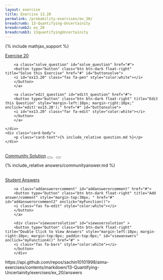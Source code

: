 ```yaml
---
layout: exercise
title: Exercise 13.20
permalink: /probability-exercises/ex_20/
breadcrumb: 13-Quantifying-Uncertainity
breadcrumb2: ex_20
breadcrumb3: 13quantifyingUncertainity
---
```


{% include mathjax_support %}

<div class="card">
    <div class="card-header p-2">
        <a href='#' class="p-2">Exercise 20
        </a>

        <a class="solve_question" id="solve_question" href="#">
        <button type="button" class="btn btn-dark float-right" title="Solve this Exercise" href="#" id="buttonsolve">
        <i id="ex13.20" class="fas fa-pen" style="color:white"></i>
        </button>
        </a>

        <a class="edit_question" id="editt_question" href="#">
        <button type="button" class="btn btn-dark float-right" title="Edit this Question" style="margin-left:10px; margin-right:10px;" onclick="edit('ex13.20');" href="#" id="buttonsolve">
        <i id="ex13.20" class="far fa-edit" style="color:white"></i>
        </button>
        </a>

    </div>
    <div class="card-body">
        <p class="card-text">{% include_relative question.md %}</p>
    </div>
</div>

<br>
<div class="card">
    <div class="card-header p-2">
        <a href="#" class="p-2">Community Solution</a>
                <a href="#" class="reqcomm" id="reqcomm">
                <button type="button" class="btn btn-dark float-right" title="Request for Community Solution" href="#" id="requestcommsol">
                <i class="fas fa-hands" style="color:white"></i>
                </button>
                </a>
                <a class="viewcommsolution" id="viewcommsolution">
                <button type="button" class="btn btn-dark float-right" title="View Community solution" style="margin-left:10px; margin-right:10px;" onclick="myFunction2()" href="#" id="viewsol">
                <i class="fas fa-bars" style="color:white"></i>
                </button>
                </a>
          </div>
          <div class="card-body" id="hideandviewcommunitysolution">
          <p class="card-text">
          {% include_relative answers/communityanswer.md %}
          </p>
          </div>
          </div>
<br>
<div class="card" id="borderbottom">
    <div class="card-header p-2">
        <a href="#" class="p-2">Student Answers</a>

        <a class="addanswerorcomment" id="addanswerorcomment" href="#">
        <button type="button" class="btn btn-dark float-right" title="Add answer/comment" style="margin-top:30px; " href="#" id="addanswerorcomment2" onclick="myFunction()">
        <i class="fas fa-edit" style="color:white"></i>
        </button>
        </a>

        <div class="viewusersolution" id="viewusersolution" >
        <button type="button" class="btn btn-dark float-right" title="Double Click to View Answers" style="margin-left:10px; margin-right:10px; margin-top:0px; paddin-top:0px;" id="viewanswers" onclick="myFunction4()" href="#" >
        <i class="fas fa-bars" style="color:white"></i>
        </button>
        </div>


</div>
<div class="card-body" id="hideandviewusersolution" markdown="1">
<div id="content">
<div class="hideit" id="link">https://api.github.com/repos/sachin10101998/aima-exercises/contents/markdown/13-Quantifying-Uncertainity/exercises/ex_20/answers</div>
</div>
</div>
</div>